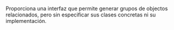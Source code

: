 Proporciona una interfaz que permite generar grupos de objectos relacionados, pero sin especificar sus clases concretas ni su implementación.